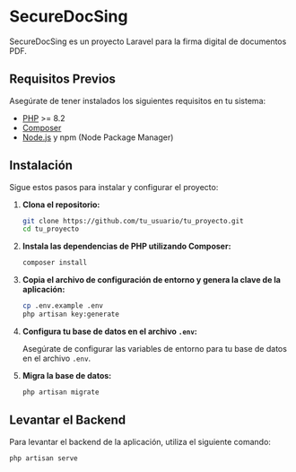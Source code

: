 # SecureDocSing

SecureDocSing es un proyecto Laravel para la firma digital de documentos PDF.

## Requisitos Previos

Asegúrate de tener instalados los siguientes requisitos en tu sistema:

- [PHP](https://www.php.net/) >= 8.2
- [Composer](https://getcomposer.org/)
- [Node.js](https://nodejs.org/) y npm (Node Package Manager)

## Instalación

Sigue estos pasos para instalar y configurar el proyecto:

1. **Clona el repositorio:**

    ```sh
    git clone https://github.com/tu_usuario/tu_proyecto.git
    cd tu_proyecto
    ```

2. **Instala las dependencias de PHP utilizando Composer:**

    ```sh
    composer install
    ```

3. **Copia el archivo de configuración de entorno y genera la clave de la aplicación:**

    ```sh
    cp .env.example .env
    php artisan key:generate
    ```

4. **Configura tu base de datos en el archivo `.env`:**

    Asegúrate de configurar las variables de entorno para tu base de datos en el archivo `.env`.

5. **Migra la base de datos:**

    ```sh
    php artisan migrate
    ```

## Levantar el Backend

Para levantar el backend de la aplicación, utiliza el siguiente comando:

```sh
php artisan serve
